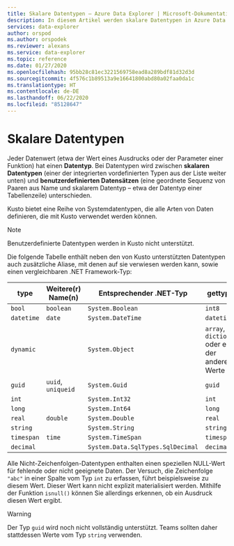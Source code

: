 ```yaml
---
title: Skalare Datentypen – Azure Data Explorer | Microsoft-Dokumentation
description: In diesem Artikel werden skalare Datentypen in Azure Data Explorer beschrieben.
services: data-explorer
author: orspod
ms.author: orspodek
ms.reviewer: alexans
ms.service: data-explorer
ms.topic: reference
ms.date: 01/27/2020
ms.openlocfilehash: 95bb28c81ec3221569758ead8a289bdf81d32d3d
ms.sourcegitcommit: 4f576c1b89513a9e16641800abd80a02faa0da1c
ms.translationtype: HT
ms.contentlocale: de-DE
ms.lasthandoff: 06/22/2020
ms.locfileid: "85128647"
---
```

# <a name="scalar-data-types"></a>Skalare Datentypen

Jeder Datenwert (etwa der Wert eines Ausdrucks oder der Parameter einer Funktion) hat einen **Datentyp**. Bei Datentypen wird zwischen **skalaren Datentypen** (einer der integrierten vordefinierten Typen aus der Liste weiter unten) und **benutzerdefinierten Datensätzen** (eine geordnete Sequenz von Paaren aus Name und skalarem Datentyp – etwa der Datentyp einer Tabellenzeile) unterschieden.

Kusto bietet eine Reihe von Systemdatentypen, die alle Arten von Daten definieren, die mit Kusto verwendet werden können.

> [!NOTE]
> Benutzerdefinierte Datentypen werden in Kusto nicht unterstützt.

Die folgende Tabelle enthält neben den von Kusto unterstützten Datentypen auch zusätzliche Aliase, mit denen auf sie verwiesen werden kann, sowie einen vergleichbaren .NET Framework-Typ:

| type       | Weitere(r) Name(n)   | Entsprechender .NET-Typ              | gettype()   |
| ---------- | -------------------- | --------------------------------- | ----------- |
| `bool`     | `boolean`            | `System.Boolean`                  | `int8`      |
| `datetime` | `date`               | `System.DateTime`                 | `datetime`  |
| `dynamic`  |                      | `System.Object`                   | `array`, `dictionary` oder einer der anderen Werte |
| `guid`     | `uuid`, `uniqueid`   | `System.Guid`                     | `guid`      |
| `int`      |                      | `System.Int32`                    | `int`       |
| `long`     |                      | `System.Int64`                    | `long`      |
| `real`     | `double`             | `System.Double`                   | `real`      |
| `string`   |                      | `System.String`                   | `string`    |
| `timespan` | `time`               | `System.TimeSpan`                 | `timespan`  |
| `decimal`  |                      | `System.Data.SqlTypes.SqlDecimal` | `decimal`   |

Alle Nicht-Zeichenfolgen-Datentypen enthalten einen speziellen NULL-Wert für fehlende oder nicht geeignete Daten. Der Versuch, die Zeichenfolge `"abc"` in einer Spalte vom Typ `int` zu erfassen, führt beispielsweise zu diesem Wert.
Dieser Wert kann nicht explizit materialisiert werden. Mithilfe der Funktion `isnull()` können Sie allerdings erkennen, ob ein Ausdruck diesen Wert ergibt.

> [!WARNING]
> Der Typ `guid` wird noch nicht vollständig unterstützt.
> Teams sollten daher stattdessen Werte vom Typ `string` verwenden.
